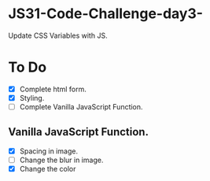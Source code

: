 # JS31-Code-Challenge-day3-

Update CSS Variables with JS.

# To Do

- [x] Complete html form.
- [x] Styling.
- [ ] Complete Vanilla JavaScript Function.

## Vanilla JavaScript Function.

- [x] Spacing in image.
- [ ] Change the blur in image.
- [x] Change the color
